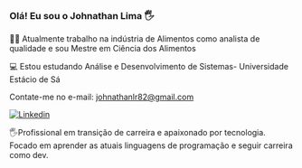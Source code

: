 ### Olá! Eu sou o Johnathan Lima 🖐

👨‍🔬 Atualmente trabalho na indústria de Alimentos como analista de qualidade e sou Mestre em Ciência dos Alimentos

💻 Estou estudando Análise e Desenvolvimento de Sistemas- Universidade Estácio de Sá

Contate-me no e-mail:
johnathanlr82@gmail.com

[![Linkedin](https://img.shields.io/badge/LinkedIn-0077B5?style=for-the-badge&logo=linkedin&logoColor=white)](https://www.linkedin.com/in/johnathan-lima-ramos/)

🖐Profissional em transição de carreira e apaixonado por tecnologia. Focado em aprender as atuais linguagens de programação e seguir carreira como dev.
